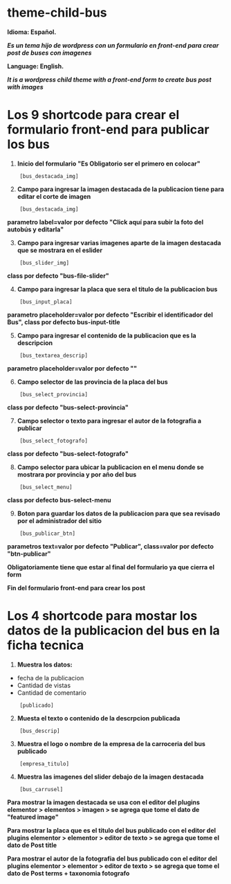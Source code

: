 # theme-child-bus
**Idioma: Español.**

***Es un tema hijo de wordpress con un formulario en front-end para crear post de buses con imagenes***

**Language: English.**

***It is a wordpress child theme with a front-end form to create bus post with images***


# Los 9 shortcode para crear el formulario front-end para publicar los bus

1. **Inicio del formulario "Es Obligatorio ser el primero en colocar"**
```
    [bus_destacada_img]
```

2. **Campo para ingresar la imagen destacada de la publicacion tiene para editar el corte de imagen**
```
    [bus_destacada_img]
```
**parametro label=valor por defecto "Click aquí para subir la foto del autobús y editarla"**

3. **Campo para ingresar varias imagenes aparte de la imagen destacada que se mostrara en el eslider**
```
    [bus_slider_img]
```
**class por defecto "bus-file-slider"**

4. **Campo para ingresar la placa que sera el titulo de la publicacion bus**
```
    [bus_input_placa] 
```
**parametro placeholder=valor por defecto "Escribir el identificador del Bus", class por defecto bus-input-title**

5. **Campo para ingresar el contenido de la publicacion que es la descripcion**
```
    [bus_textarea_descrip] 
```
**parametro placeholder=valor por defecto ""**

6. **Campo selector de las provincia de la placa del bus**
```
    [bus_select_provincia] 
```
**class por defecto "bus-select-provincia"**

7. **Campo selector o texto para ingresar el autor de la fotografia a publicar**
```
    [bus_select_fotografo] 
```
**class por defecto "bus-select-fotografo"**

8. **Campo selector para ubicar la publicacion en el menu donde se mostrara por provincia y por año del bus**
```
    [bus_select_menu] 
```
**class por defecto bus-select-menu**

9. **Boton para guardar los datos de la publicacion para que sea revisado por el administrador del sitio**
```
    [bus_publicar_btn] 
```
**parametros text=valor por defecto "Publicar", class=valor por defecto "btn-publicar"**

**Obligatoriamente tiene que estar al final del formulario ya que cierra el form**


**Fin del formulario front-end para crear los post**





# Los 4 shortcode para mostar los datos de la publicacion del bus en la ficha tecnica

1. **Muestra los datos:**
+ fecha de la publicacion
+ Cantidad de vistas
+ Cantidad de comentario
```
    [publicado]
```
2. **Muesta el texto o contenido de la descrpcion publicada**
```
    [bus_descrip] 
```
3. **Muestra el logo o nombre de la empresa de la carroceria del bus publicado**
```
    [empresa_titulo]
```
4. **Muestra las imagenes del slider debajo de la imagen destacada**
```
    [bus_carrusel]
```
**Para mostrar la imagen destacada se usa con el editor del plugins elementor > elementos > imagen > se agrega que tome el dato de "featured image"**

**Para mostrar la placa que es el titulo del bus publicado con el editor del plugins elementor > elementor > editor de texto > se agrega que tome el dato de Post title**

**Para mostrar el autor de la fotografia del bus publicado con el editor del plugins elementor > elementor > editor de texto > se agrega que tome el dato de Post terms + taxonomia fotografo**

